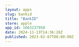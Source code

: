 ```yaml
---
layout: apps
slug: bankid
title: "BankID"
store: apple
app_id: 1663237958
date: 2024-11-13T14:36:28Z
published: 2023-02-07T08:00:00Z
---
```

